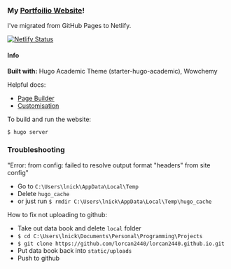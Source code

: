 ### My [Portfoilio Website](https://lorcan.netlify.app/)!

I've migrated from GitHub Pages to Netlify.

[![Netlify Status](https://api.netlify.com/api/v1/badges/a7579a4e-5d8d-4c2c-bc46-715c727d6fc7/deploy-status)](https://app.netlify.com/sites/lorcan/deploys)

#### Info

**Built with:** Hugo Academic Theme (starter-hugo-academic), Wowchemy

Helpful docs:

 - [Page Builder](https://wowchemy.com/docs/getting-started/page-builder/)
 - [Customisation](https://wowchemy.com/docs/getting-started/customization/)

To build and run the website:

```bash
$ hugo server
```

### Troubleshooting

"Error: from config: failed to resolve output format "headers" from site config"
- Go to `C:\Users\lnick\AppData\Local\Temp`
- Delete `hugo_cache`
- or just run `$ rmdir C:\Users\lnick\AppData\Local\Temp\hugo_cache`

How to fix not uploading to github:
- Take out data book and delete `local` folder
- `$ cd C:\Users\lnick\Documents\Personal\Programming\Projects`
- `$ git clone https://github.com/lorcan2440/lorcan2440.github.io.git`
- Put data book back into `static/uploads`
- Push to github
